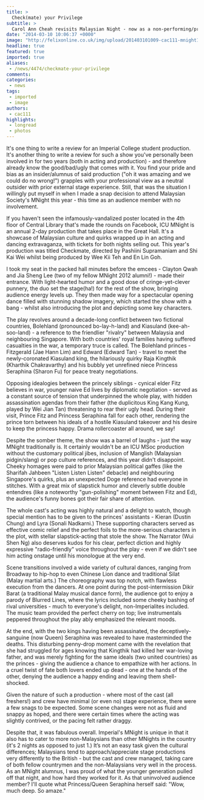 ```yaml
---
title: >
  Check(mate) your Privilege
subtitle: >
  Carol Ann Cheah revisits Malaysian Night - now as a non-performing/producing outsider
date: "2014-03-10 10:06:37 +0000"
image: "http://felixonline.co.uk/img/upload/201403101009-cac111-mnight1.jpg"
headline: true
featured: true
imported: true
aliases:
 - /news/4474/checkmate-your-privilege
comments:
categories:
 - news
tags:
 - imported
 - image
authors:
 - cac111
highlights:
 - longread
 - photos
---
```


It's one thing to write a review for an Imperial College student production. It's another thing to write a review for such a show you've personally been involved in for two years (both in acting and production) - and therefore already know the good/bad/ugly that comes with it. You find your pride and bias as an insider/alumnus of said production ("oh it was amazing and we could do no wrong!") grapples with your professional view as a neutral outsider with prior external stage experience. Still, that was the situation I willingly put myself in when I made a snap decision to attend Malaysian Society's MNight this year - this time as an audience member with no involvement.

If you haven't seen the infamously-vandalized poster located in the 4th floor of Central Library that's made the rounds on Facebook, ICU MNight is an annual 2-day production that takes place in the Great Hall. It's a showcase of Malaysian culture and quirks wrapped up in an acting and dancing extravaganza, with tickets for both nights selling out. This year's production was titled Checkmate, directed by Pashiini Supramaniam and Shi Kai Wei whilst being produced by Wee Kii Teh and En Lin Goh.

I took my seat in the packed hall minutes before the emcees - Clayton Qwah and Jia Sheng Lee (two of my fellow MNight 2012 alumni!) - made their entrance. With light-hearted humor and a good dose of cringe-yet-clever punnery, the duo set the stage(ha!) for the rest of the show, bringing audience energy levels up. They then made way for a spectacular opening dance filled with stunning shadow imagery, which started the show with a bang - whilst also introducing the plot and depicting some key characters.

The play revolves around a decade-long conflict between two fictional countries, Bolehland (pronounced bo-lay-h-land) and Kiasuland (kee-ah-soo-land) - a reference to the friendlier "rivalry" between Malaysia and neighbouring Singapore. With both countries' royal families having suffered casualties in the war, a temporary truce is called. The Bolehland princes - Fitzgerald (Jae Hann Lim) and Edward (Edward Tan) - travel to meet the newly-coronated Kiasuland king, the hilariously quirky Raja Kingthik (Kharthik Chakravarthy) and his bubbly yet unrefined niece Princess Seraphina (Sharon Fu) for peace treaty negotiations.

Opposing idealogies between the princely siblings - cynical elder Fitz believes in war, younger naive Ed lives by diplomatic negotiation - served as a constant source of tension that underpinned the whole play, with hidden assassination agendas from their father (the duplicitous King Kang Kung, played by Wei Jian Tan) threatening to rear their ugly head. During their visit, Prince Fitz and Princess Seraphina fall for each other, rendering the prince torn between his ideals of a hostile Kiasuland takeover and his desire to keep the princess happy. Drama rollercoaster all around, we say!

Despite the somber theme, the show was a barrel of laughs - just the way MNight traditionally is. It certainly wouldn't be an ICU MSoc production without the customary political jibes, inclusion of Manglish (Malaysian pidgin/slang) or pop culture references, and this year didn't disappoint. Cheeky homages were paid to prior Malaysian political gaffes (like the Sharifah Jahbeen "Listen Listen Listen" debacle) and neighbouring Singapore's quirks, plus an unexpected Doge reference had everyone in stitches. With a great mix of slapstick humor and cleverly subtle double entendres (like a noteworthy "gun-polishing" moment between Fitz and Ed), the audience's funny bones got their fair share of attention.

The whole cast's acting was highly natural and a delight to watch, though special mention has to be given to the princes' assistants - Kieran (Dustin Chung) and Lyra (Sonali Nadkarni.) These supporting characters served as effective comic relief and the perfect foils to the more-serious characters in the plot, with stellar slapstick-acting that stole the show. The Narrator (Wui Shen Ng) also deserves kudos for his clear, perfect diction and highly expressive "radio-friendly" voice throughout the play - even if we didn't see him acting onstage until his monologue at the very end.

Scene transitions involved a wide variety of cultural dances, ranging from Broadway to hip-hop to even Chinese Lion dance and traditional Silat (Malay martial arts.) The choreography was top notch, with flawless execution from the dancers. At one point during the post-intermission Dikir Barat (a traditional Malay musical dance form), the audience got to enjoy a parody of Blurred Lines, where the lyrics included some cheeky bashing of rival universities - much to everyone's delight, non-Imperialites included. The music team provided the perfect cherry on top; live instrumentals peppered throughout the play ably emphasized the relevant moods.

At the end, with the two kings having been assassinated, the deceptively-sanguine (now Queen) Seraphina was revealed to have masterminded the deaths. This disturbing penny-drop moment came with the revelation that she had struggled for ages knowing that Kingthik had killed her war-loving father, and was merely fighting for the same ideals (two united countries) as the princes - giving the audience a chance to empathize with her actions. In a cruel twist of fate both lovers ended up dead - one at the hands of the other, denying the audience a happy ending and leaving them shell-shocked.

Given the nature of such a production - where most of the cast (all freshers!) and crew have minimal (or even no) stage experience, there were a few snags to be expected. Some scene changes were not as fluid and snappy as hoped, and there were certain times where the acting was slightly contrived, or the pacing felt rather draggy.

Despite that, it was fabulous overall. Imperial's MNight is unique in that it also has to cater to more non-Malaysians than other MNights in the country (it's 2 nights as opposed to just 1.) It’s not an easy task given the cultural differences; Malaysians tend to approach/appreciate stage productions very differently to the British - but the cast and crew managed, taking care of both fellow countrymen and the non-Malaysians very well in the process. As an MNight alumnus, I was proud of what the younger generation pulled off that night, and how hard they worked for it. As that uninvolved audience member? I'll quote what Princess/Queen Seraphina herself said: "Wow, much deep. So amaze."
